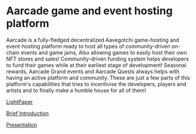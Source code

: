 # Aarcade game and event hosting platform

Aarcade is a fully-fledged decentralized Aavegotchi game-hosting and event-hosting platform ready to host all types of community-driven on-chain events and game jams, Also allowing games to easily host their own NFT stores and sales! Community-driven funding system helps developers to fund their games while at their earliest stage of development! Seasonal rewards, Aarcade Grand events and Aarcade Quests always helps with having an active platform and community. These are just a few parts of this platform's capabilities that tries to incentivise the developers, players and artists and to finally make a humble house for all of them!


[LightPaper](https://docs.google.com/document/d/1oWPWiHgXNuh4RRwBXYf_jn3VMJaFPWtN_PFechPhAVE/edit?usp=sharing)

[Brief Introduction](https://docs.google.com/document/d/151d47bJOwMSY_Y2NDGZ3jiBY9TuAWPVA5EGrxAv0bq4/edit?usp=sharing)

[Presentation](https://docs.google.com/presentation/d/1_2whBNov59aY1-n5cbIiPPqUQoaB-Rq3HlrTvEJH2Ag/edit?usp=sharing)

